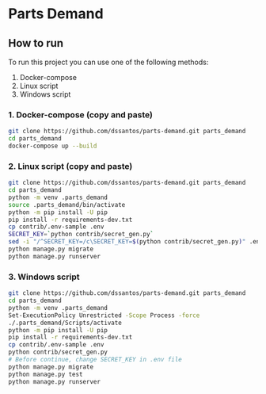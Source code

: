 
# Parts Demand

## How to run
To run this project you can use one of the following methods:
1. Docker-compose
2. Linux script
3. Windows script

### 1. Docker-compose (copy and paste)
```bash
git clone https://github.com/dssantos/parts-demand.git parts_demand
cd parts_demand
docker-compose up --build

```

### 2. Linux script (copy and paste)
```bash
git clone https://github.com/dssantos/parts-demand.git parts_demand
cd parts_demand
python -m venv .parts_demand
source .parts_demand/bin/activate
python -m pip install -U pip
pip install -r requirements-dev.txt
cp contrib/.env-sample .env
SECRET_KEY=`python contrib/secret_gen.py`
sed -i "/^SECRET_KEY=/c\SECRET_KEY=$(python contrib/secret_gen.py)" .env
python manage.py migrate
python manage.py runserver

```

### 3. Windows script
```bash
git clone https://github.com/dssantos/parts-demand.git parts_demand
cd parts_demand
python -m venv .parts_demand
Set-ExecutionPolicy Unrestricted -Scope Process -force
./.parts_demand/Scripts/activate
python -m pip install -U pip
pip install -r requirements-dev.txt
cp contrib/.env-sample .env
python contrib/secret_gen.py
# Before continue, change SECRET_KEY in .env file
python manage.py migrate
python manage.py test
python manage.py runserver

```
